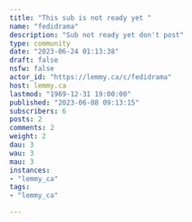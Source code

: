 ```yaml
---
title: "This sub is not ready yet " 
name: "fedidrama"
description: "Sub not ready yet don't post"
type: community
date: "2023-06-24 01:13:38"
draft: false
nsfw: false
actor_id: "https://lemmy.ca/c/fedidrama"
host: lemmy.ca
lastmod: "1969-12-31 19:00:00"
published: "2023-06-08 09:13:15"
subscribers: 6
posts: 2
comments: 2
weight: 2
dau: 3
wau: 3
mau: 3
instances:
- "lemmy_ca"
tags: 
- "lemmy_ca"

---
```

